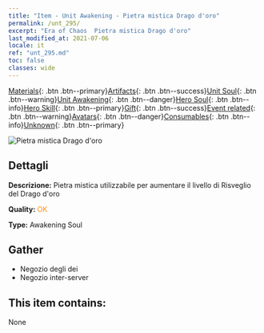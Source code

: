 ```yaml
---
title: "Item - Unit Awakening - Pietra mistica Drago d'oro"
permalink: /unt_295/
excerpt: "Era of Chaos  Pietra mistica Drago d'oro"
last_modified_at: 2021-07-06
locale: it
ref: "unt_295.md"
toc: false
classes: wide
---
```

 [Materials](/ItemsIT/){: .btn .btn--primary}[Artifacts](/ItemsIT/Artifacts/){: .btn .btn--success}[Unit Soul](/ItemsIT/UnitSoul/){: .btn .btn--warning}[Unit Awakening](/ItemsIT/UnitAwakening/){: .btn .btn--danger}[Hero Soul](/ItemsIT/HeroSoul/){: .btn .btn--info}[Hero Skill](/ItemsIT/HeroSkill/){: .btn .btn--primary}[Gift](/ItemsIT/Gift/){: .btn .btn--success}[Event related](/ItemsIT/Events/){: .btn .btn--warning}[Avatars](/ItemsIT/Avatars/){: .btn .btn--danger}[Consumables](/ItemsIT/Consumables/){: .btn .btn--info}[Unknown](/ItemsIT/Unknown/){: .btn .btn--primary}

 ![Pietra mistica Drago d'oro](/images/u/tia_lvlong.jpg)

## Dettagli
 **Descrizione:** Pietra mistica utilizzabile per aumentare il livello di Risveglio del Drago d'oro

 **Quality:** <span style="color: #FF8C00">OK</span>

 **Type:** Awakening Soul

## Gather

*    Negozio degli dei 
*    Negozio inter-server 

## This item contains:

  None

